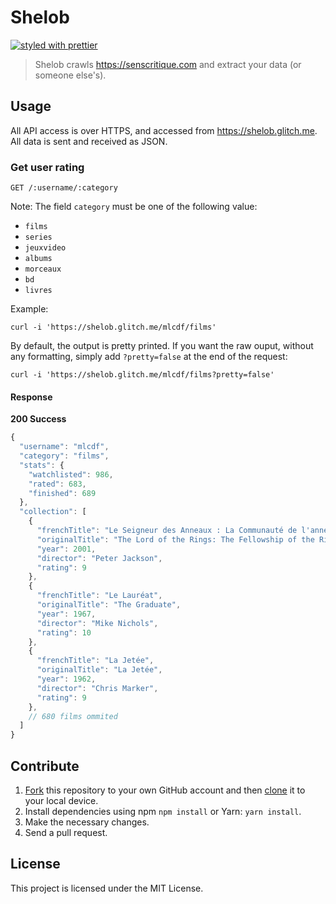 # Shelob

[![styled with prettier](https://img.shields.io/badge/styled_with-prettier-ff69b4.svg)](https://github.com/prettier/prettier)

> Shelob crawls https://senscritique.com and extract your data (or someone else's).

## Usage

All API access is over HTTPS, and accessed from https://shelob.glitch.me. All data is sent and received as JSON.

### Get user rating

```
GET /:username/:category
```

Note: The field `category` must be one of the following value:
- `films`
- `series`
- `jeuxvideo`
- `albums`
- `morceaux`
- `bd`
- `livres`

Example:

```console
curl -i 'https://shelob.glitch.me/mlcdf/films'
```

By default, the output is pretty printed. If you want the raw ouput, without any formatting, simply add `?pretty=false` at the end of the request:

```console
curl -i 'https://shelob.glitch.me/mlcdf/films?pretty=false'
```

#### Response

**200 Success**

```javascript
{
  "username": "mlcdf",
  "category": "films",
  "stats": {
    "watchlisted": 986,
    "rated": 683,
    "finished": 689
  },
  "collection": [
    {
      "frenchTitle": "Le Seigneur des Anneaux : La Communauté de l'anneau",
      "originalTitle": "The Lord of the Rings: The Fellowship of the Ring",
      "year": 2001,
      "director": "Peter Jackson",
      "rating": 9
    },
    {
      "frenchTitle": "Le Lauréat",
      "originalTitle": "The Graduate",
      "year": 1967,
      "director": "Mike Nichols",
      "rating": 10
    },
    {
      "frenchTitle": "La Jetée",
      "originalTitle": "La Jetée",
      "year": 1962,
      "director": "Chris Marker",
      "rating": 9
    },
    // 680 films ommited
  ]
}
```

## Contribute

1. [Fork](https://help.github.com/articles/fork-a-repo/) this repository to your own GitHub account and then [clone](https://help.github.com/articles/cloning-a-repository/) it to your local device.
2. Install dependencies using npm `npm install` or Yarn: `yarn install`.
3. Make the necessary changes.
4. Send a pull request.


## License

This project is licensed under the MIT License.
